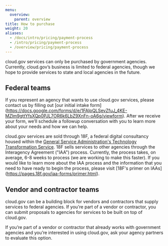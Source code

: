 ```yaml
---
menu:
  overview:
    parent: overview
title: How to purchase
weight: 20
aliases:
  - /docs/intro/pricing/payment-process
  - /intro/pricing/payment-process
  - /overview/pricing/payment-process
---
```


cloud.gov services can only be purchased by government agencies. Currently, cloud.gov’s business is limited to federal agencies, though we hope to provide services to state and local agencies in the future.

## Federal teams

If you represent an agency that wants to use cloud.gov services, please contact us by filling out [our initial intake form] (https://docs.google.com/forms/d/e/1FAIpQLSevZfuJ_4KE-MZlm9gttYfsXQp0PJL7OR6k6LbZ9XnFn-oA6g/viewform). After we receive your form, we’ll schedule a followup conversation with you to learn more about your needs and how we can help.

cloud.gov services are sold through 18F, a federal digital consultancy housed within the [General Service Administration's Technology Transformation Service](https://www.gsa.gov/tts). 18F sells services to other agencies through the Interagency Agreement ("IAA") process. Currently, the process takes, on average, 6-8 weeks to process (we are working to make this faster). If you would like to learn more about the IAA process and the information that you need to have ready to begin the process, please visit [18F's primer on IAAs] (https://pages.18f.gov/iaa-forms/primer.html).

## Vendor and contractor teams

cloud.gov can be a building block for vendors and contractors that supply services to federal agencies. If you're part of a vendor or contractor, you can submit proposals to agencies for services to be built on top of cloud.gov.

If you’re part of a vendor or contractor that already works with government agencies and you’re interested in using cloud.gov, ask your agency partners to evaluate this option.